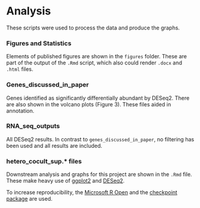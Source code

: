# Analysis

These scripts were used to process the data and produce the graphs.

<!--
### 16S_scripts and 18S_scripts

MiSeq reads from 16S and 18S amplicons were processed separately. The two
`*scripts` folders contain simple bash scripts for upstream processing using
a combination of [Qiime 1.9.1](https://github.com/biocore/qiime) and
[VSEARCH](https://github.com/torognes/vsearch). These scripts were used to
cluster and annotate OTUs and build the two `.biom` tables in the [two data folders](https://github.com/pnnl/bernstein-2017-productivity-and-diversity-2/tree/master/data/).

The file `18S_joining.xlsx` shows the output of `vsearch --fastq_stats` when run
on the 18S reads, along with simple graphs. This was used to find ~~optimal~~
reasonable settings for processing these raw reads.

-->

### Figures and Statistics

Elements of published figures are shown in the `figures` folder. These are part
of the output of the `.Rmd` script, which also could render `.docx` and `.html`
files.


### Genes_discussed_in_paper

Genes identified as significantly differentially abundant by DESeq2. There are
also shown in the volcano plots (Figure 3). These files aided in annotation.

### RNA_seq_outputs

All DESeq2 results. In contrast to `genes_discussed_in_paper`, no filtering has
been used and all results are included.


### hetero_cocult_sup.* files

Downstream analysis and graphs for this project are shown in the `.Rmd` file.
These make heavy use of [ggplot2](http://ggplot2.tidyverse.org/) and
[DESeq2](https://bioconductor.org/packages/release/bioc/html/DESeq2.html).

To increase reproducibility, the [Microsoft R Open](https://mran.microsoft.com/open/)
and the [checkpoint package](https://mran.microsoft.com/documents/rro/reproducibility/#timemachine)
are used.
